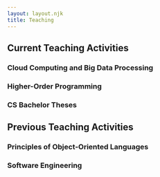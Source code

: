 ```yaml
---
layout: layout.njk
title: Teaching
---
```


## Current Teaching Activities


### Cloud Computing and Big Data Processing

### Higher-Order Programming

### CS Bachelor Theses 

## Previous Teaching Activities

### Principles of Object-Oriented Languages

### Software Engineering